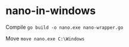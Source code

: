 # nano-in-windows

Compile `go build -o nano.exe nano-wrapper.go`


Move `move nano.exe C:\Windows`
